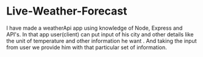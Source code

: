 # Live-Weather-Forecast
 I have made a weatherApi app using knowledge of Node, Express and API's. 
 In that app user(client) can put input of his city and other details like
 the unit of temperature and other information he want . And taking the
 input from user we provide him with that particular set of information.
